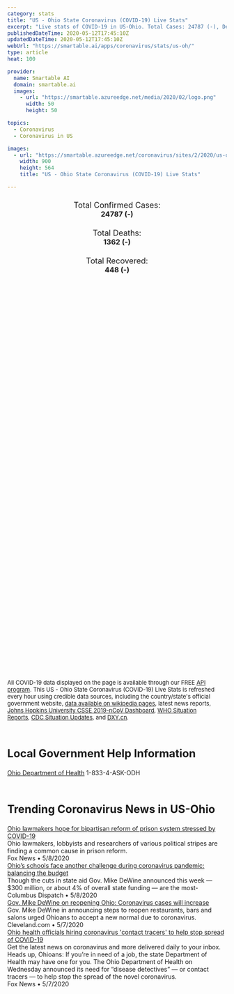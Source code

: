 ```yaml
---
category: stats
title: "US - Ohio State Coronavirus (COVID-19) Live Stats"
excerpt: "Live stats of COVID-19 in US-Ohio. Total Cases: 24787 (-), Deaths: 1362 (-), Recoveries: 448(-)."
publishedDateTime: 2020-05-12T17:45:10Z
updatedDateTime: 2020-05-12T17:45:10Z
webUrl: "https://smartable.ai/apps/coronavirus/stats/us-oh/"
type: article
heat: 100

provider:
  name: Smartable AI
  domain: smartable.ai
  images:
    - url: "https://smartable.azureedge.net/media/2020/02/logo.png"
      width: 50
      height: 50

topics:
  - Coronavirus
  - Coronavirus in US

images:
  - url: "https://smartable.azureedge.net/coronavirus/sites/2/2020/us-oh.jpg"
    width: 900
    height: 564
    title: "US - Ohio State Coronavirus (COVID-19) Live Stats"

---
```

<div class="total-stats" style="text-align: center;">
    <h3>
	    <div style="font-size: 18px; font-weight: 400;">Total Confirmed Cases:</div>
	    24787 (-)
    </h3>
    <h3>
	    <div style="font-size: 18px; font-weight: 400;">Total Deaths:</div>
	    1362 (-)
    </h3>
    <h3>
	    <div style="font-size: 18px; font-weight: 400;">Total Recovered:</div>
	    448 (-)
    </h3>
</div>

<script type="text/javascript" src="https://www.gstatic.com/charts/loader.js"></script>

<div id="time_series_chart" style="width: 100%; height: 400px;"></div>
<script type="text/javascript">
  google.charts.load('current', {'packages':['corechart']});
  google.charts.setOnLoadCallback(drawChart);
  function drawChart() {
    var data = google.visualization.arrayToDataTable([
      ['Date', 'Total Cases', 'Total Deaths', 'Total Recovered'],
      ['1/22/2020', 0, 0, 0],['1/23/2020', 0, 0, 0],['1/24/2020', 0, 0, 0],['1/25/2020', 0, 0, 0],['1/26/2020', 0, 0, 0],['1/27/2020', 0, 0, 0],['1/28/2020', 0, 0, 0],['1/29/2020', 0, 0, 0],['1/30/2020', 0, 0, 0],['1/31/2020', 0, 0, 0],['2/1/2020', 0, 0, 0],['2/2/2020', 0, 0, 0],['2/3/2020', 0, 0, 0],['2/4/2020', 0, 0, 0],['2/5/2020', 0, 0, 0],['2/6/2020', 0, 0, 0],['2/7/2020', 0, 0, 0],['2/8/2020', 0, 0, 0],['2/9/2020', 0, 0, 0],['2/10/2020', 0, 0, 0],['2/11/2020', 0, 0, 0],['2/12/2020', 0, 0, 0],['2/13/2020', 0, 0, 0],['2/14/2020', 0, 0, 0],['2/15/2020', 0, 0, 0],['2/16/2020', 0, 0, 0],['2/17/2020', 0, 0, 0],['2/18/2020', 0, 0, 0],['2/19/2020', 0, 0, 0],['2/20/2020', 0, 0, 0],['2/21/2020', 0, 0, 0],['2/22/2020', 0, 0, 0],['2/23/2020', 0, 0, 0],['2/24/2020', 0, 0, 0],['2/25/2020', 0, 0, 0],['2/26/2020', 0, 0, 0],['2/27/2020', 0, 0, 0],['2/28/2020', 0, 0, 0],['2/29/2020', 0, 0, 0],['3/1/2020', 0, 0, 0],['3/2/2020', 0, 0, 0],['3/3/2020', 0, 0, 0],['3/4/2020', 0, 0, 0],['3/5/2020', 0, 0, 0],['3/6/2020', 0, 0, 0],['3/7/2020', 0, 0, 0],['3/8/2020', 0, 0, 0],['3/9/2020', 0, 0, 0],['3/10/2020', 3, 0, 0],['3/11/2020', 4, 0, 0],['3/12/2020', 5, 0, 0],['3/13/2020', 18, 0, 0],['3/14/2020', 38, 0, 0],['3/15/2020', 37, 0, 0],['3/16/2020', 50, 0, 0],['3/17/2020', 67, 0, 0],['3/18/2020', 89, 0, 0],['3/19/2020', 120, 1, 0],['3/20/2020', 174, 3, 0],['3/21/2020', 248, 3, 0],['3/22/2020', 356, 3, 0],['3/23/2020', 443, 6, 0],['3/24/2020', 567, 8, 0],['3/25/2020', 704, 11, 0],['3/26/2020', 870, 15, 0],['3/27/2020', 1139, 19, 0],['3/28/2020', 1406, 25, 0],['3/29/2020', 1653, 29, 0],['3/30/2020', 1933, 40, 0],['3/31/2020', 2199, 55, 0],['4/1/2020', 2547, 65, 0],['4/2/2020', 2902, 81, 0],['4/3/2020', 3312, 91, 0],['4/4/2020', 3739, 102, 0],['4/5/2020', 4043, 119, 0],['4/6/2020', 4453, 142, 0],['4/7/2020', 4782, 167, 0],['4/8/2020', 5148, 193, 0],['4/9/2020', 5512, 213, 0],['4/10/2020', 5878, 231, 12],['4/11/2020', 6250, 247, 12],['4/12/2020', 6604, 253, 12],['4/13/2020', 6975, 274, 12],['4/14/2020', 7285, 324, 305],['4/15/2020', 7794, 362, 367],['4/16/2020', 8414, 391, 367],['4/17/2020', 9107, 418, 448],['4/18/2020', 10218, 451, 448],['4/19/2020', 11595, 471, 448],['4/20/2020', 12919, 509, 448],['4/21/2020', 13725, 557, 448],['4/22/2020', 14117, 610, 448],['4/23/2020', 14694, 656, 448],['4/24/2020', 15173, 693, 448],['4/25/2020', 15590, 712, 448],['4/26/2020', 15974, 732, 448],['4/27/2020', 16349, 759, 448],['4/28/2020', 16781, 804, 448],['4/29/2020', 17309, 940, 448],['4/30/2020', 18032, 981, 448],['5/1/2020', 18670, 996, 448],['5/2/2020', 19345, 1026, 448],['5/3/2020', 19920, 1042, 448],['5/4/2020', 20477, 1060, 448],['5/5/2020', 20972, 1136, 448],['5/6/2020', 21579, 1227, 448],['5/7/2020', 22134, 1276, 448],['5/8/2020', 23020, 1311, 448],['5/9/2020', 23701, 1338, 448],['5/10/2020', 24088, 1347, 448],['5/11/2020', 24787, 1362, 448],['5/12/2020', 24787, 1362, 448],
    ]);
    var options = {
      curveType: 'none',
      chartArea: {'width': '80%', 'height': '80%'},
      legend: { position: 'top' },
      lineWidth: 5,
      colors: ['#f60109', '#444444', '#81B71F']
    };
    var chart = new google.visualization.LineChart(document.getElementById('time_series_chart'));
    chart.draw(data, options);
  }
</script>

<div id="geo_chart" style="width: 100%; height: 500px;"></div>
<script type="text/javascript">
  google.charts.load('current', {
    'packages':['geochart'],
    'mapsApiKey': 'AIzaSyDk1HhVhLaveyKrUhhHZ5YwzIpEcbdal6U'
  });
  google.charts.setOnLoadCallback(drawRegionsMap);
  function drawRegionsMap() {
    var data = google.visualization.arrayToDataTable([
      ['LATITUDE', 'LONGITUDE', 'DESCRIPTION', 'Total Cases', 'Total Deaths'],
      [40.8307, -84.0846, "Allen", 146, 29],[40.6584, -82.3144, "Ashland", 15, 0],[41.5364, -80.8597, "Ashtabula", 193, 19],[39.4016, -81.9549, "Athens", 6, 1],[40.5558, -84.0796, "Auglaize", 43, 3],[40.0105, -80.8814, "Belmont", 258, 7],[39.0293, -83.9267, "Brown", 17, 1],[39.4791, -84.462, "Butler", 479, 13],[40.555, -81.1992, "Carroll", 24, 1],[40.127, -83.9644, "Champaign", 19, 1],[39.9295, -83.6139, "Clark", 98, 3],[39.2123, -84.3001, "Clermont", 125, 3],[39.5523, -83.7856, "Clinton", 35, 0],[40.8871, -80.6749, "Columbiana", 336, 37],[40.2618, -81.848, "Coshocton", 19, 0],[40.7924, -82.8568, "Crawford", 77, 1],[41.4339, -81.6758, "Cuyahoga", 2861, 147],[40.1157, -84.4966, "Darke", 89, 14],[41.2944, -84.7648, "Defiance", 26, 1],[40.2219, -82.8802, "Delaware", 222, 4],[41.2883, -82.5995, "Erie", 83, 3],[39.6049, -82.8235, "Fairfield", 178, 3],[39.6079, -83.3953, "Fayette", 27, 0],[40.0251, -82.8637, "Franklin", 3881, 124],[41.7113, -83.9057, "Fulton", 31, 0],[38.9776, -82.3374, "Gallia", 6, 1],[41.4318, -81.3351, "Geauga", 191, 19],[39.731, -84.0624, "Greene", 63, 5],[39.1063, -84.3703, "Hamilton", 1823, 101],[40.8995, -83.7271, "Hancock", 39, 1],[39.2123, -83.6113, "Highland", 12, 1],[40.5628, -81.8011, "Holmes", 8, 1],[41.0796, -82.4066, "Huron", 38, 1],[40.2701, -80.6318, "Jefferson", 56, 2],[40.4784, -82.5485, "Knox", 20, 1],[41.6581, -81.4323, "Lake", 199, 8],[38.4375, -82.3818, "Lawrence", 25, 0],[39.95, -82.5985, "Licking", 164, 7],[40.516, -83.8875, "Logan", 23, 0],[41.2665, -82.304, "Lorain", 554, 45],[41.4906, -83.8747, "Lucas", 1806, 165],[39.733, -83.4765, "Madison", 84, 3],[40.9042, -80.9524, "Mahoning", 1144, 123],[40.4598, -83.0848, "Marion", 2404, 14],[41.0349, -82.0123, "Medina", 195, 17],[40.6915, -84.6502, "Mercer", 84, 1],[40.1504, -84.2438, "Miami", 313, 28],[39.8393, -84.4176, "Montgomery", 422, 12],[40.1376, -82.0119, "Muskingum", 27, 0],[41.5094, -82.9383, "Ottawa", 47, 2],[39.5705, -82.9471, "Pickaway", 1933, 23],[39.1256, -82.9836, "Pike", 5, 0],[41.3118, -81.345, "Portage", 280, 46],[39.8564, -84.7922, "Preble", 28, 2],[40.68, -82.5793, "Richland", 121, 2],[39.4647, -82.7456, "Ross", 53, 2],[41.4216, -83.221, "Sandusky", 52, 8],[41.2355, -82.8592, "Seneca", 14, 1],[40.2891, -84.1667, "Shelby", 32, 1],[40.8685, -81.2519, "Stark", 511, 67],[41.1386, -81.4344, "Summit", 915, 78],[41.3421, -80.5277, "Trumbull", 408, 36],[40.2761, -81.5949, "Tuscarawas", 216, 1],[40.3534, -83.2628, "Union", 28, 0],[40.7852, -84.4559, "Van Wert", 3, 0],[39.5022, -83.9984, "Warren", 209, 13],[39.4739, -81.468, "Washington", 114, 17],[40.9764, -81.9, "Wayne", 188, 42],[41.2846, -83.8438, "Wood", 225, 31],[40.9517, -83.1709, "Wyandot", 27, 2],[39.6063, -82.2046, "Perry", 14, 1],[40.5533, -82.8279, "Morrow", 87, 1],[40.1508, -81.5758, "Guernsey", 21, 0],[40.788, -83.643, "Hardin", 28, 0],[41.5026, -84.4183, "Williams", 44, 1],[39.7631, -81.1168, "Monroe", 19, 0],[38.8618, -82.8552, "Scioto", 15, 0],[40.9205, -84.0597, "Putnam", 76, 13],[41.019, -84.4775, "Paulding", 9, 0],[39.5489, -81.7944, "Morgan", 5, 0],[38.9984, -81.9686, "Meigs", 3, 0],[39.1172, -82.5375, "Jackson", 8, 0],[41.4387, -84.2554, "Henry", 9, 0],[39.7888, -81.5565, "Noble", 6, 0],[38.9463, -83.4094, "Adams", 6, 0],[39.4719, -82.7374, "Hocking", 22, 1],[40.3265, -80.8954, "Harrison", 6, 0],[39.2875595, -82.5185837, "Vinton", 12, 0],
    ]);
    var options = {
      backgroundColor: {fill:'transparent',stroke:'#FFF' ,strokeWidth:0 }, 
      displayMode: 'markers',
      region: 'US-OH', 
      resolution: 'metros',
      colorAxis: {colors: ['#F27D81', '#f60109']},
      sizeAxis: {minSize:3,  maxSize:12},
    };
    var chart = new google.visualization.GeoChart(document.getElementById('geo_chart'));
    chart.draw(data, options);
  };
</script>

<div id="geo_table"></div>
<script type="text/javascript">
  google.charts.load('current', {'packages':['table']});
  google.charts.setOnLoadCallback(drawTable);
  function drawTable() {
    var data = new google.visualization.DataTable();
    data.addColumn('string', 'Location');
    data.addColumn('number', 'Total Cases');
    data.addColumn('number', 'New Cases');
    data.addColumn('number', 'Active Cases');
    data.addColumn('number', 'Total Deaths');
    data.addColumn('number', 'New Deaths');
    data.addColumn('number', 'Total Recovered');
    data.addRows([
      [{v:"Allen", f:"Allen"}, 146, 0, 117, 29, 0, 0],[{v:"Ashland", f:"Ashland"}, 15, 0, 15, 0, 0, 0],[{v:"Ashtabula", f:"Ashtabula"}, 193, 0, 174, 19, 0, 0],[{v:"Athens", f:"Athens"}, 6, 0, 5, 1, 0, 0],[{v:"Auglaize", f:"Auglaize"}, 43, 0, 40, 3, 0, 0],[{v:"Belmont", f:"Belmont"}, 258, 0, 239, 7, 0, 12],[{v:"Brown", f:"Brown"}, 17, 0, 16, 1, 0, 0],[{v:"Butler", f:"Butler"}, 479, 0, 466, 13, 0, 0],[{v:"Carroll", f:"Carroll"}, 24, 0, 23, 1, 0, 0],[{v:"Champaign", f:"Champaign"}, 19, 0, 18, 1, 0, 0],[{v:"Clark", f:"Clark"}, 98, 0, 95, 3, 0, 0],[{v:"Clermont", f:"Clermont"}, 125, 0, 122, 3, 0, 0],[{v:"Clinton", f:"Clinton"}, 35, 0, 35, 0, 0, 0],[{v:"Columbiana", f:"Columbiana"}, 336, 0, 299, 37, 0, 0],[{v:"Coshocton", f:"Coshocton"}, 19, 0, 10, 0, 0, 9],[{v:"Crawford", f:"Crawford"}, 77, 0, 65, 1, 0, 11],[{v:"Cuyahoga", f:"Cuyahoga"}, 2861, 0, 2490, 147, 0, 224],[{v:"Darke", f:"Darke"}, 89, 0, 75, 14, 0, 0],[{v:"Defiance", f:"Defiance"}, 26, 0, 25, 1, 0, 0],[{v:"Delaware", f:"Delaware"}, 222, 0, 218, 4, 0, 0],[{v:"Erie", f:"Erie"}, 83, 0, 80, 3, 0, 0],[{v:"Fairfield", f:"Fairfield"}, 178, 0, 150, 3, 0, 25],[{v:"Fayette", f:"Fayette"}, 27, 0, 27, 0, 0, 0],[{v:"Franklin", f:"Franklin"}, 3881, 0, 3757, 124, 0, 0],[{v:"Fulton", f:"Fulton"}, 31, 0, 31, 0, 0, 0],[{v:"Gallia", f:"Gallia"}, 6, 0, 5, 1, 0, 0],[{v:"Geauga", f:"Geauga"}, 191, 0, 172, 19, 0, 0],[{v:"Greene", f:"Greene"}, 63, 0, 58, 5, 0, 0],[{v:"Hamilton", f:"Hamilton"}, 1823, 0, 1722, 101, 0, 0],[{v:"Hancock", f:"Hancock"}, 39, 0, 38, 1, 0, 0],[{v:"Highland", f:"Highland"}, 12, 0, 7, 1, 0, 4],[{v:"Holmes", f:"Holmes"}, 8, 0, 7, 1, 0, 0],[{v:"Huron", f:"Huron"}, 38, 0, 29, 1, 0, 8],[{v:"Jefferson", f:"Jefferson"}, 56, 0, 48, 2, 0, 6],[{v:"Knox", f:"Knox"}, 20, 0, 19, 1, 0, 0],[{v:"Lake", f:"Lake"}, 199, 0, 191, 8, 0, 0],[{v:"Lawrence", f:"Lawrence"}, 25, 0, 25, 0, 0, 0],[{v:"Licking", f:"Licking"}, 164, 0, 126, 7, 0, 31],[{v:"Logan", f:"Logan"}, 23, 0, 23, 0, 0, 0],[{v:"Lorain", f:"Lorain"}, 554, 0, 469, 45, 0, 40],[{v:"Lucas", f:"Lucas"}, 1806, 0, 1641, 165, 0, 0],[{v:"Madison", f:"Madison"}, 84, 0, 81, 3, 0, 0],[{v:"Mahoning", f:"Mahoning"}, 1144, 0, 1021, 123, 0, 0],[{v:"Marion", f:"Marion"}, 2404, 0, 2390, 14, 0, 0],[{v:"Medina", f:"Medina"}, 195, 0, 178, 17, 0, 0],[{v:"Mercer", f:"Mercer"}, 84, 0, 79, 1, 0, 4],[{v:"Miami", f:"Miami"}, 313, 0, 285, 28, 0, 0],[{v:"Montgomery", f:"Montgomery"}, 422, 0, 410, 12, 0, 0],[{v:"Muskingum", f:"Muskingum"}, 27, 0, 27, 0, 0, 0],[{v:"Ottawa", f:"Ottawa"}, 47, 0, 45, 2, 0, 0],[{v:"Pickaway", f:"Pickaway"}, 1933, 0, 1892, 23, 0, 18],[{v:"Pike", f:"Pike"}, 5, 0, 5, 0, 0, 0],[{v:"Portage", f:"Portage"}, 280, 0, 234, 46, 0, 0],[{v:"Preble", f:"Preble"}, 28, 0, 26, 2, 0, 0],[{v:"Richland", f:"Richland"}, 121, 0, 105, 2, 0, 14],[{v:"Ross", f:"Ross"}, 53, 0, 51, 2, 0, 0],[{v:"Sandusky", f:"Sandusky"}, 52, 0, 44, 8, 0, 0],[{v:"Seneca", f:"Seneca"}, 14, 0, 8, 1, 0, 5],[{v:"Shelby", f:"Shelby"}, 32, 0, 19, 1, 0, 12],[{v:"Stark", f:"Stark"}, 511, 0, 444, 67, 0, 0],[{v:"Summit", f:"Summit"}, 915, 0, 837, 78, 0, 0],[{v:"Trumbull", f:"Trumbull"}, 408, 0, 372, 36, 0, 0],[{v:"Tuscarawas", f:"Tuscarawas"}, 216, 0, 198, 1, 0, 17],[{v:"Union", f:"Union"}, 28, 0, 28, 0, 0, 0],[{v:"Van Wert", f:"Van Wert"}, 3, 0, 1, 0, 0, 2],[{v:"Warren", f:"Warren"}, 209, 0, 196, 13, 0, 0],[{v:"Washington", f:"Washington"}, 114, 0, 97, 17, 0, 0],[{v:"Wayne", f:"Wayne"}, 188, 0, 146, 42, 0, 0],[{v:"Wood", f:"Wood"}, 225, 0, 194, 31, 0, 0],[{v:"Wyandot", f:"Wyandot"}, 27, 0, 25, 2, 0, 0],[{v:"Perry", f:"Perry"}, 14, 0, 10, 1, 0, 3],[{v:"Morrow", f:"Morrow"}, 87, 0, 86, 1, 0, 0],[{v:"Guernsey", f:"Guernsey"}, 21, 0, 21, 0, 0, 0],[{v:"Hardin", f:"Hardin"}, 28, 0, 28, 0, 0, 0],[{v:"Williams", f:"Williams"}, 44, 0, 43, 1, 0, 0],[{v:"Monroe", f:"Monroe"}, 19, 0, 19, 0, 0, 0],[{v:"Scioto", f:"Scioto"}, 15, 0, 15, 0, 0, 0],[{v:"Putnam", f:"Putnam"}, 76, 0, 63, 13, 0, 0],[{v:"Paulding", f:"Paulding"}, 9, 0, 9, 0, 0, 0],[{v:"Morgan", f:"Morgan"}, 5, 0, 5, 0, 0, 0],[{v:"Meigs", f:"Meigs"}, 3, 0, 3, 0, 0, 0],[{v:"Jackson", f:"Jackson"}, 8, 0, 8, 0, 0, 0],[{v:"Henry", f:"Henry"}, 9, 0, 9, 0, 0, 0],[{v:"Noble", f:"Noble"}, 6, 0, 6, 0, 0, 0],[{v:"Adams", f:"Adams"}, 6, 0, 3, 0, 0, 3],[{v:"Hocking", f:"Hocking"}, 22, 0, 21, 1, 0, 0],[{v:"Harrison", f:"Harrison"}, 6, 0, 6, 0, 0, 0],[{v:"Vinton", f:"Vinton"}, 12, 0, 12, 0, 0, 0],
    ]);
    data.setProperty(0, 0, 'style', 'min-width:100px');
    var table = new google.visualization.Table(document.getElementById('geo_table'));
    table.draw(data, {allowHtml: true, sortColumn: 2, sortAscending: false, width: '660px', height: '100%'});
  }
</script>

<span style="font-size: 13px">All COVID-19 data displayed on the page is available through our FREE <a href="https://developer.smartable.ai">API program</a>. This US - Ohio State Coronavirus (COVID-19) Live Stats is refreshed every hour using credible data sources, including the country/state's official government website, <a href="https://en.wikipedia.org/wiki/2019%E2%80%9320_coronavirus_pandemic" target="_blank">data available on wikipedia pages</a>, latest news reports, <a href="https://systems.jhu.edu/research/public-health/ncov/" target="_blank">Johns Hopkins University CSSE 2019-nCoV Dashboard</a>, <a href="https://www.who.int/emergencies/diseases/novel-coronavirus-2019/situation-reports" target="_blank">WHO Situation Reports</a>, <a href="https://www.cdc.gov/coronavirus/2019-ncov/index.html" target="_blank">CDC Situation Updates</a>, and <a href="https://ncov.dxy.cn/ncovh5/view/pneumonia" target="_blank">DXY.cn</a>.</span>

<h2 id="news" class="center" style="margin-top: 60px; font-size: 25px;">Local Government Help Information</h2>
<div class="info center">
<a href="https://odh.ohio.gov/wps/portal/gov/odh/media-center/ODH-News-Releases/COVID-19-ODH-Call-center" target="_blank">Ohio Department of Health</a> 1-833-4-ASK-ODH
</div>
<h2 id="news" class="center" style="margin-top: 60px; font-size: 25px;">Trending Coronavirus News in US-Ohio</h2>
<div class="row">
<div class="col-md-6 col-sm-12">
  <div class="content-card">
	<a href="https://www.foxnews.com/politics/ohio-prison-reform-system-covid-19"><div class="card-image" style="background-image: url(https://a57.foxnews.com/static.foxnews.com/foxnews.com/content/uploads/2020/05/640/320/Rep.-Diane-Grendell-.jpg?ve=1&tl=1)"></div></a>
	<div class="content">
		<div class="card-title"><a href="https://www.foxnews.com/politics/ohio-prison-reform-system-covid-19">Ohio lawmakers hope for bipartisan reform of prison system stressed by COVID-19</a></div>
		<div class="card-excerpt">Ohio lawmakers, lobbyists and researchers of various political stripes are finding a common cause in prison reform.</div>
		<div class="card-meta">
			<span class="card-provider">Fox News</span> • <span class="card-date">5/8/2020</span>
		</div>
	</div>
  </div>
</div>
<div class="col-md-6 col-sm-12">
  <div class="content-card">
	<a href="https://www.dispatch.com/news/20200508/ohiorsquos-schools-face-another-challenge-during-coronavirus-pandemic-balancing-budget"><div class="card-image" style="background-image: url(https://www.dispatch.com/apps/pbcsi.dll/bilde?Site=OH&Date=20200508&Category=NEWS&ArtNo=200508866&Ref=AR)"></div></a>
	<div class="content">
		<div class="card-title"><a href="https://www.dispatch.com/news/20200508/ohiorsquos-schools-face-another-challenge-during-coronavirus-pandemic-balancing-budget">Ohio’s schools face another challenge during coronavirus pandemic: balancing the budget</a></div>
		<div class="card-excerpt">Though the cuts in state aid Gov. Mike DeWine announced this week — $300 million, or about 4% of overall state funding — are the most-</div>
		<div class="card-meta">
			<span class="card-provider">Columbus Dispatch</span> • <span class="card-date">5/8/2020</span>
		</div>
	</div>
  </div>
</div>
<div class="col-md-6 col-sm-12">
  <div class="content-card">
	<a href="https://www.cleveland.com/metro/2020/05/gov-mike-dewine-on-reopening-ohio-coronavirus-cases-will-increase.html"><div class="card-image" style="background-image: url(https://arc-anglerfish-arc2-prod-advancelocal.s3.amazonaws.com/public/P4R7CCUJ5JD2PIZNMLCNTLL74M.jpg)"></div></a>
	<div class="content">
		<div class="card-title"><a href="https://www.cleveland.com/metro/2020/05/gov-mike-dewine-on-reopening-ohio-coronavirus-cases-will-increase.html">Gov. Mike DeWine on reopening Ohio: Coronavirus cases will increase</a></div>
		<div class="card-excerpt">Gov. Mike DeWine in announcing steps to reopen restaurants, bars and salons urged Ohioans to accept a new normal due to coronavirus.</div>
		<div class="card-meta">
			<span class="card-provider">Cleveland.com</span> • <span class="card-date">5/7/2020</span>
		</div>
	</div>
  </div>
</div>
<div class="col-md-6 col-sm-12">
  <div class="content-card">
	<a href="https://www.foxnews.com/health/ohio-health-officials-hiring-coronavirus-contact-tracers-stop-spread-covid-19"><div class="card-image" style="background-image: url(https://a57.foxnews.com/static.foxnews.com/foxnews.com/content/uploads/2020/05/640/320/iStock-1179336021.jpg?ve=1&tl=1)"></div></a>
	<div class="content">
		<div class="card-title"><a href="https://www.foxnews.com/health/ohio-health-officials-hiring-coronavirus-contact-tracers-stop-spread-covid-19">Ohio health officials hiring coronavirus 'contact tracers' to help stop spread of COVID-19</a></div>
		<div class="card-excerpt">Get the latest news on coronavirus and more delivered daily to your inbox.  Heads up, Ohioans: If you’re in need of a job, the state Department of Health may have one for you. The Ohio Department of Health on Wednesday announced its need for “disease detectives” — or contact tracers — to help stop the spread of the novel coronavirus.</div>
		<div class="card-meta">
			<span class="card-provider">Fox News</span> • <span class="card-date">5/7/2020</span>
		</div>
	</div>
  </div>
</div>

</div>

